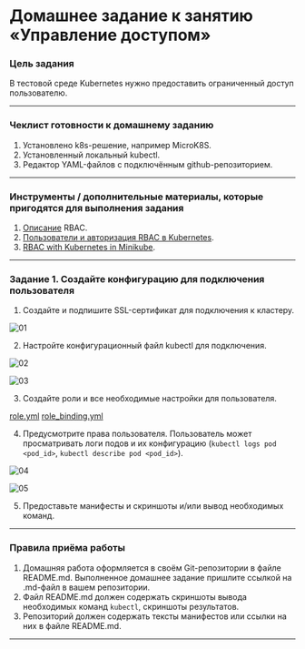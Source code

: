 # Домашнее задание к занятию «Управление доступом»

### Цель задания

В тестовой среде Kubernetes нужно предоставить ограниченный доступ пользователю.

------

### Чеклист готовности к домашнему заданию

1. Установлено k8s-решение, например MicroK8S.
2. Установленный локальный kubectl.
3. Редактор YAML-файлов с подключённым github-репозиторием.

------

### Инструменты / дополнительные материалы, которые пригодятся для выполнения задания

1. [Описание](https://kubernetes.io/docs/reference/access-authn-authz/rbac/) RBAC.
2. [Пользователи и авторизация RBAC в Kubernetes](https://habr.com/ru/company/flant/blog/470503/).
3. [RBAC with Kubernetes in Minikube](https://medium.com/@HoussemDellai/rbac-with-kubernetes-in-minikube-4deed658ea7b).

------

### Задание 1. Создайте конфигурацию для подключения пользователя

1. Создайте и подпишите SSL-сертификат для подключения к кластеру.

![01](https://github.com/user-attachments/assets/4dddacff-cb38-4651-92b0-6ee2028b4108)

2. Настройте конфигурационный файл kubectl для подключения.

![02](https://github.com/user-attachments/assets/e5d5f7d1-d33e-4ba9-bf3d-f3675d05b79c)

![03](https://github.com/user-attachments/assets/f5b23978-2d91-434c-a769-af09c415149d)

3. Создайте роли и все необходимые настройки для пользователя.

[role.yml](https://github.com/perepelitsyn-alexei/devops-netology/blob/a8a1b5a218bb7f27e26e12842feb99861a8ec396/kuber-homeworks/2.4/role.yml) 
[role_binding.yml](https://github.com/perepelitsyn-alexei/devops-netology/blob/a8a1b5a218bb7f27e26e12842feb99861a8ec396/kuber-homeworks/2.4/role_binding.yml)

4. Предусмотрите права пользователя. Пользователь может просматривать логи подов и их конфигурацию (`kubectl logs pod <pod_id>`, `kubectl describe pod <pod_id>`).

![04](https://github.com/user-attachments/assets/856937cb-33fb-4ffd-bcaa-1c231c36b0e8)

![05](https://github.com/user-attachments/assets/4579b720-a8df-4475-9b6e-8f53b6702b48)

5. Предоставьте манифесты и скриншоты и/или вывод необходимых команд.

------

### Правила приёма работы

1. Домашняя работа оформляется в своём Git-репозитории в файле README.md. Выполненное домашнее задание пришлите ссылкой на .md-файл в вашем репозитории.
2. Файл README.md должен содержать скриншоты вывода необходимых команд `kubectl`, скриншоты результатов.
3. Репозиторий должен содержать тексты манифестов или ссылки на них в файле README.md.

------


